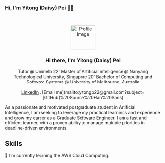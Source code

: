 ### Hi, I'm Yitong (Daisy) Pei 👩‍💻

<!--
**1tongp/1tongp** is a ✨ _special_ ✨ repository because its `README.md` (this file) appears on your GitHub profile.

Here are some ideas to get you started:

- 🔭 I’m currently working on my personal website development.
- 🌱 I’m currently learning the AWS Cloud Computing. 
- 👯 I’m looking to collaborate on ...
- 🤔 I’m looking for help with ...
- 💬 Ask me about ...
- 📫 How to reach me: ...
- 😄 Pronouns: ...
- ⚡ Fun fact: ...
-->

<br />
<p align="center">
    <img src="https://avatars.githubusercontent.com/u/71160237?s=400&u=0252f3346f4624c5b55d23bb4a1f2f789e67debe&v=4" alt="Profile Image" width="80" height="80">

  <h3 align="center">Hi there, I'm Yitong (Daisy) Pei</h3>

  <p align="center">
    Tutor @ Unimelb 
    22' Master of Artificial intelligence @ Nanyang Technological University, Singapore 
    20' Bachelor of Computing and Software Systems @ University of Melbourne, Australia
    <br />
<!--     <a href="https://room-of-requirement.atlassian.net/wiki/spaces/ROR/pages/14975667/Introduction"><strong>Explore the project Confluence 
    page »</strong></a> -->
    <br />
    <a href="https://www.linkedin.com/in/daisy-pei-b67763211/">LinkedIn</a>
    .
    [Email me](mailto:yitongp22@gmail.com?subject=[GitHub]%20Source%20Han%20Sans)
  </p>
</p>


As a passionate and motivated postgraduate student in Artificial Intelligence, I am seeking to leverage my practical learnings and experience and grow my career as a Graduate Software Engineer. I am a fast and efficient learner, with a proven ability to manage multiple priorities in deadline-driven environments.

## Skills
🌱 I’m currently learning the AWS Cloud Computing. 

